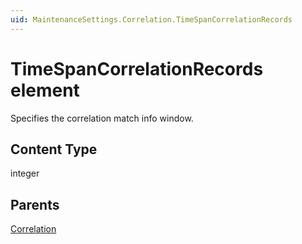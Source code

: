 ```yaml
---
uid: MaintenanceSettings.Correlation.TimeSpanCorrelationRecords
---
```


# TimeSpanCorrelationRecords element

Specifies the correlation match info window.

## Content Type

integer

## Parents

[Correlation](xref:MaintenanceSettings.Correlation)
